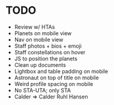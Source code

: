 # TODO
- Review w/ HTAs
- Planets on mobile view
- Nav on mobile view
- Staff photos + bios + emoji
- Staff constellations on hover
- JS to position the planets
- Clean up documents
- Lightbox and table padding on mobile
- Astronaut on top of title on mobile
- Weird profile spacing on mobile
- No STA-UTA; only STA
- Calder => Calder Ruhl Hansen
